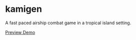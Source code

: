 # kamigen
A fast paced airship combat game in a tropical island setting.

[Preview Demo](kamigen.paulbrzeski.com)
